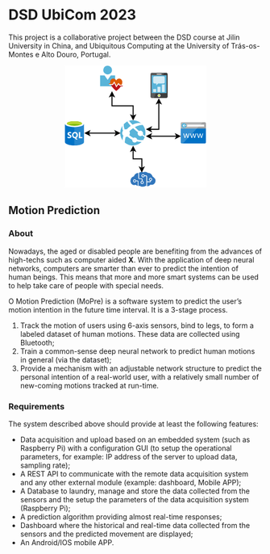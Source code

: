 # DSD UbiCom 2023

This project is a collaborative project between the DSD course at Jilin University in China, and Ubiquitous Computing at the University of Trás-os-Montes e Alto Douro, Portugal.

<div align="center">
    <img  src="./MoPre.png"/>
</div>

## Motion Prediction

### About

Nowadays, the aged or disabled people are benefiting from the advances of high-techs such as computer aided __X__. With the application of deep neural networks, computers are smarter than ever to predict the intention of human beings. This means that more and more smart systems can be used to help take care of people with special needs.

O Motion Prediction (MoPre) is a software system to predict the user’s motion intention in the future time interval.
It is a 3-stage process.

1. Track the motion of users using 6-axis sensors, bind to legs, to form a labeled dataset of human motions. These data are collected using Bluetooth;
2. Train a common-sense deep neural network to predict human motions in general (via the dataset);
3. Provide a mechanism with an adjustable network structure to predict the personal intention of a real-world user, with a relatively small number of new-coming motions tracked at run-time.

### Requirements

The system described above should provide at least the following features:

- Data acquisition and upload based on an embedded system (such as Raspberry Pi) with a configuration GUI (to setup the operational parameters, for example: IP address of the server to upload data, sampling rate);
- A REST API to communicate with the remote data acquisition system and any other external module (example: dashboard, Mobile APP);
- A Database to laundry, manage and store the data collected from the sensors and the setup the parameters of the data acquisition system (Raspberry Pi);
- A prediction algorithm providing almost real-time responses;
- Dashboard where the historical and real-time data collected from the sensors and the predicted movement are displayed;
- An Android/IOS mobile APP.
